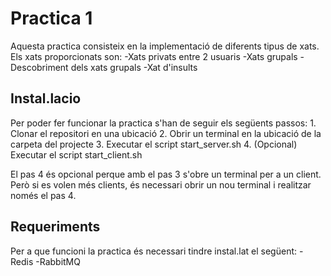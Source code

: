 # Practica 1

Aquesta practica consisteix en la implementació de diferents tipus de xats.
Els xats proporcionats son:
    -Xats privats entre 2 usuaris
    -Xats grupals
    -Descobriment dels xats grupals
    -Xat d'insults

## Instal.lacio

Per poder fer funcionar la practica s'han de seguir els següents passos:
    1. Clonar el repositori en una ubicació
    2. Obrir un terminal en la ubicació de la carpeta del projecte
    3. Executar el script start_server.sh
    4. (Opcional) Executar el script start_client.sh

El pas 4 és opcional perque amb el pas 3 s'obre un terminal per a un client. Però si es volen més clients, és necessari obrir un nou terminal i realitzar només el pas 4.

## Requeriments

Per a que funcioni la practica és necessari tindre instal.lat el següent:
    -Redis
    -RabbitMQ